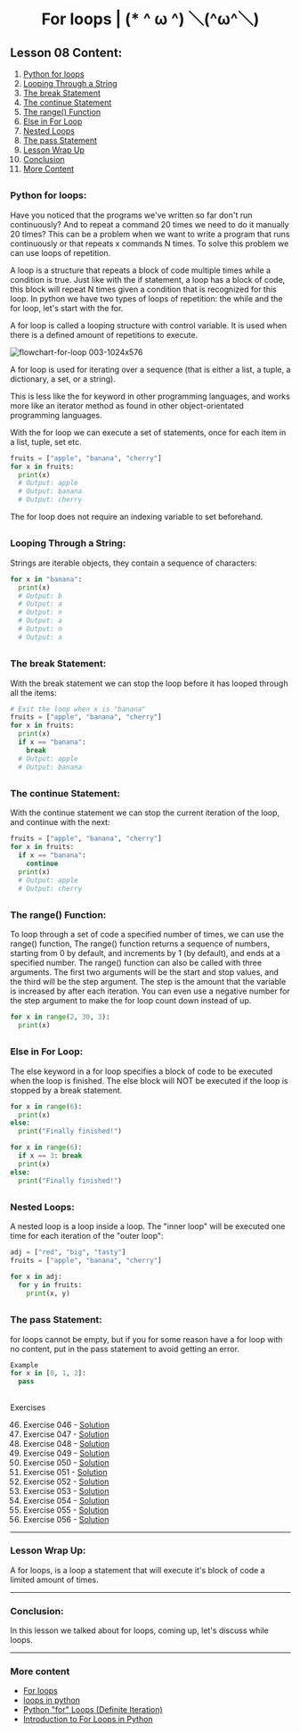<div align="center">
  
# For loops | (* ^ ω ^) ＼(^ω^＼)

</div>

## Lesson 08 Content:

1. [Python for loops](https://github.com/marcoshsq/Python_Crash_Course/blob/main/01_Python_Crash_Course/02_Control_Structures/Lesson_08_For_(making%20Python_sweat_with_Loops).md#python-for-loops)
2. [Looping Through a String](https://github.com/marcoshsq/Python_Crash_Course/blob/main/01_Python_Crash_Course/02_Control_Structures/Lesson_08_For_(making%20Python_sweat_with_Loops).md#looping-through-a-string)
3. [The break Statement](https://github.com/marcoshsq/Python_Crash_Course/blob/main/01_Python_Crash_Course/02_Control_Structures/Lesson_08_For_(making%20Python_sweat_with_Loops).md#the-break-statement)
4. [The continue Statement](https://github.com/marcoshsq/Python_Crash_Course/blob/main/01_Python_Crash_Course/02_Control_Structures/Lesson_08_For_(making%20Python_sweat_with_Loops).md#the-continue-statement)
5. [The range() Function](https://github.com/marcoshsq/Python_Crash_Course/blob/main/01_Python_Crash_Course/02_Control_Structures/Lesson_08_For_(making%20Python_sweat_with_Loops).md#the-range-function)
6. [Else in For Loop](https://github.com/marcoshsq/Python_Crash_Course/blob/main/01_Python_Crash_Course/02_Control_Structures/Lesson_08_For_(making%20Python_sweat_with_Loops).md#else-in-for-loop)
7. [Nested Loops](https://github.com/marcoshsq/Python_Crash_Course/blob/main/01_Python_Crash_Course/02_Control_Structures/Lesson_08_For_(making%20Python_sweat_with_Loops).md#nested-loops)
8. [The pass Statement](https://github.com/marcoshsq/Python_Crash_Course/blob/main/01_Python_Crash_Course/02_Control_Structures/Lesson_08_For_(making%20Python_sweat_with_Loops).md#the-pass-statement)
9. [Lesson Wrap Up](https://github.com/marcoshsq/Python_Crash_Course/edit/main/01_Python_Crash_Course/02_Control_Structures/Lesson_08_For_(making%20Python_sweat_with_Loops).md#lesson-wrap-up)
10. [Conclusion](https://github.com/marcoshsq/Python_Crash_Course/edit/main/01_Python_Crash_Course/02_Control_Structures/Lesson_08_For_(making%20Python_sweat_with_Loops).md#conclusion)
11. [More Content](https://github.com/marcoshsq/Python_Crash_Course/edit/main/01_Python_Crash_Course/02_Control_Structures/Lesson_08_For_(making%20Python_sweat_with_Loops).md#more-content)


##

### Python for loops:

Have you noticed that the programs we've written so far don't run continuously? And to repeat a command 20 times we need to do it manually 20 times? This can be a problem when we want to write a program that runs continuously or that repeats x commands N times. To solve this problem we can use loops of repetition.

A loop is a structure that repeats a block of code multiple times while a condition is true. Just like with the if statement, a loop has a block of code, this block will repeat N times given a condition that is recognized for this loop. In python we have two types of loops of repetition: the while and the for loop, let's start with the for.

A for loop is called a looping structure with control variable. It is used when there is a defined amount of repetitions to execute.

![flowchart-for-loop 003-1024x576](https://user-images.githubusercontent.com/64812097/159174654-a27e3a2e-72d8-4e73-a1ae-1a95e9ce030f.jpeg)

A for loop is used for iterating over a sequence (that is either a list, a tuple, a dictionary, a set, or a string).

This is less like the for keyword in other programming languages, and works more like an iterator method as found in other object-orientated programming languages.

With the for loop we can execute a set of statements, once for each item in a list, tuple, set etc.

````python
fruits = ["apple", "banana", "cherry"]
for x in fruits:
  print(x)
  # Output: apple
  # Output: banana
  # Output: cherry
````

The for loop does not require an indexing variable to set beforehand.

##

### Looping Through a String:

Strings are iterable objects, they contain a sequence of characters:

````python
for x in "banana":
  print(x)
  # Output: b
  # Output: a
  # Output: n
  # Output: a
  # Output: n
  # Output: a
````

##

### The break Statement:

With the break statement we can stop the loop before it has looped through all the items:

````python
# Exit the loop when x is "banana"
fruits = ["apple", "banana", "cherry"]
for x in fruits:
  print(x)
  if x == "banana":
    break
  # Output: apple
  # Output: banana
````

##

### The continue Statement:

With the continue statement we can stop the current iteration of the loop, and continue with the next:

````python
fruits = ["apple", "banana", "cherry"]
for x in fruits:
  if x == "banana":
    continue
  print(x)
  # Output: apple
  # Output: cherry
````

##

### The range() Function:

To loop through a set of code a specified number of times, we can use the range() function, The range() function returns a sequence of numbers, starting from 0 by default, and increments by 1 (by default), and ends at a specified number. The range() function can also be called with three arguments. The first two arguments will be the start and stop values, and the third will be the step argument. The step is the amount that the variable is increased by after each iteration. You can even use a negative number for the step argument to make the for loop count down instead of up.

````python
for x in range(2, 30, 3):
  print(x)
````

##

### Else in For Loop:

The else keyword in a for loop specifies a block of code to be executed when the loop is finished. The else block will NOT be executed if the loop is stopped by a break statement.

````python
for x in range(6):
  print(x)
else:
  print("Finally finished!")

for x in range(6):
  if x == 3: break
  print(x)
else:
  print("Finally finished!")
````

##

### Nested Loops:

A nested loop is a loop inside a loop. The "inner loop" will be executed one time for each iteration of the "outer loop":

````python
adj = ["red", "big", "tasty"]
fruits = ["apple", "banana", "cherry"]

for x in adj:
  for y in fruits:
    print(x, y)
````

##

### The pass Statement:

for loops cannot be empty, but if you for some reason have a for loop with no content, put in the pass statement to avoid getting an error.

````python
Example
for x in [0, 1, 2]:
  pass
````
## 

Exercises

46. Exercise 046 -  [Solution]()
47. Exercise 047 -  [Solution]()
48. Exercise 048 -  [Solution]()
49. Exercise 049 -  [Solution]()
50. Exercise 050 -  [Solution]()
51. Exercise 051 -  [Solution]()
52. Exercise 052 -  [Solution]()
53. Exercise 053 -  [Solution]()
54. Exercise 054 -  [Solution]()
55. Exercise 055 -  [Solution]()
56. Exercise 056 -  [Solution]()

---

### Lesson Wrap Up:

A for loops, is a loop a statement that will execute it's block of code a limited amount of times.

---

### Conclusion:

In this lesson we talked about for loops, coming up, let's discuss while loops.

---

### More content

- [For loops](https://wiki.python.org/moin/ForLoop)
- [loops in python](https://www.geeksforgeeks.org/loops-in-python/)
- [Python "for" Loops (Definite Iteration)](https://realpython.com/python-for-loop/)
- [Introduction to For Loops in Python](https://www.youtube.com/watch?v=OnDr4J2UXSA&t=111s)
